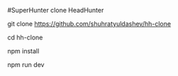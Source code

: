 #SuperHunter clone HeadHunter

git clone https://github.com/shuhratyuldashev/hh-clone

cd hh-clone

npm install 

npm run dev